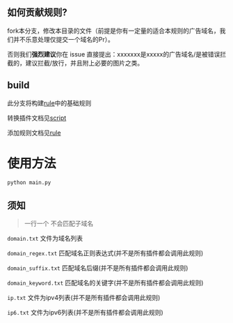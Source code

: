 ## 如何贡献规则?

fork本分支，修改本目录的文件（前提是你有一定量的适合本规则的广告域名，我们并不乐意处理仅提交一个域名的Pr）。

否则我们**强烈建议**你在 issue 直接提出：xxxxxxx是xxxxx的广告域名/是被错误拦截的，建议拦截/放行，并且附上必要的图片之类。


## build

此分支将构建[rule](./rule)中的基础规则

转换插件文档见[script](./script)

添加规则文档见[rule](./rule)

# 使用方法
```shell
python main.py
```

## 须知

> 一行一个 不会匹配子域名


`domain.txt` 文件为域名列表

`domain_regex.txt` 匹配域名正则表达式(并不是所有插件都会调用此规则)

`domain_suffix.txt` 匹配域名后缀(并不是所有插件都会调用此规则)

`domain_keyword.txt` 匹配域名的关键字(并不是所有插件都会调用此规则)

`ip.txt` 文件为ipv4列表(并不是所有插件都会调用此规则)

`ip6.txt` 文件为ipv6列表(并不是所有插件都会调用此规则)
